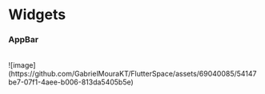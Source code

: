 <h1>Widgets</h1>
<h3>AppBar</h3><br> 
![image](https://github.com/GabrielMouraKT/FlutterSpace/assets/69040085/54147be7-07f1-4aee-b006-813da5405b5e)
